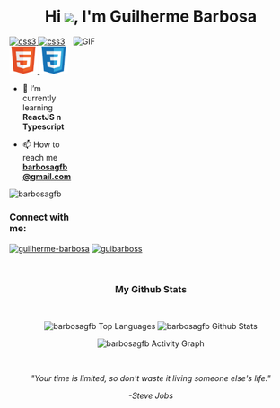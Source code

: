 <h1 align="center">Hi <img src="https://media.tenor.com/images/30169e4a670daf12443df7d2dd140176/tenor.gif" height="32" />, I'm Guilherme Barbosa</h1>
   
   <img align="right" alt="GIF" src="https://i.pinimg.com/originals/e4/26/70/e426702edf874b181aced1e2fa5c6cde.gif?raw=true" width="390" height="318" />
   </p>

   <a align="center" href="https://pt-br.reactjs.org/" target="_blank">
    <img src="https://icon-library.com/images/react-icon/react-icon-29.jpg" alt="css3" width="50" height="50"/> 
   </a>
  
   <a href="https://developer.mozilla.org/pt-BR/docs/Web/JavaScript" target="_blank">
    <img src="https://upload.wikimedia.org/wikipedia/commons/9/99/Unofficial_JavaScript_logo_2.svg" alt="css3" width="50" height="50"/> 
   </a>
   
   <a href="https://html.com" target="_blank">
    <img src="https://raw.githubusercontent.com/devicons/devicon/master/icons/html5/html5-original.svg" alt="html5" width="50" height="50"/> 
   </a>
    <a href="https://css3.com" target="_blank">
    <img src="https://raw.githubusercontent.com/devicons/devicon/master/icons/css3/css3-original.svg" alt="css3" width="50" height="50"/> 
   </a>
  
   
 







- 🌱 I’m currently learning **ReactJS n Typescript** 

- 📫 How to reach me **barbosagfb@gmail.com** 


<img src="https://komarev.com/ghpvc/?username=gfb&label=Profile%20views&color=0e75b6&style=flat" alt="barbosagfb" />

<h3 align="left">Connect with me:</h3>
<p align="left">
<a href="https://www.linkedin.com/in/barbosagfb/" target="blank"><img align="center" src="https://cdn.jsdelivr.net/npm/simple-icons@3.0.1/icons/linkedin.svg" alt="guilherme-barbosa" height="30" width="40" /></a>
<a href="https://instagram.com/guibarboss" target="blank"><img align="center" src="https://cdn.jsdelivr.net/npm/simple-icons@3.0.1/icons/instagram.svg" alt="guibarboss" height="30" width="40" /></a>
</p>

<br/>

<h3 align="center"> My Github Stats </h3>

  <br/>
  
  
<p align="center">
 <img alt="barbosagfb Top Languages" src="https://github-readme-stats.vercel.app/api/top-langs/?username=barbosagfb&langs_count=6&count_private=true&layout=compact&theme=react&hide_border=true&bg_color=0D1117" />
  <img alt="barbosagfb Github Stats" src="https://github-readme-stats.vercel.app/api?username=barbosagfb&show_icons=true&count_private=true&theme=react&hide_border=true&bg_color=0D1117" />
</p>

<p align="center">
  <img alt="barbosagfb Activity Graph" src="https://activity-graph.herokuapp.com/graph?username=barbosagfb&bg_color=0D1117&color=5BCDEC&line=5BCDEC&point=FFFFFF&hide_border=true" />
</p>

  <br/>
  
<p align="center"> <i>"Your time is limited, so don't waste it living someone else's life."</i> </p>
<p align="center"> <i>-Steve Jobs</i> </p>
